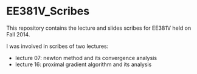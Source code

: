 EE381V_Scribes
===============

This repository contains the lecture and slides scribes for EE381V held on Fall 2014. 

I was involved in scribes of two lectures:
   - lecture 07: newton method and its convergence analysis
   - lecture 16: proximal gradient algorithm and its analysis 
